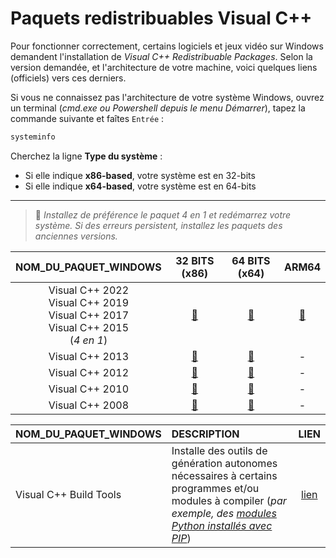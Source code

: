 # Paquets redistribuables Visual C++

Pour fonctionner correctement, certains logiciels et jeux vidéo sur Windows demandent l'installation de _Visual C++ Redistribuable Packages_. Selon la version demandée, et l'architecture de votre machine, voici quelques liens (officiels) vers ces derniers.

Si vous ne connaissez pas l'architecture de votre système Windows, ouvrez un terminal (_cmd.exe ou Powershell depuis le menu Démarrer_), tapez la commande suivante et faîtes `Entrée` :

```bat
systeminfo
```

Cherchez la ligne **Type du système** :

+ Si elle indique **x86-based**, votre système est en 32-bits
+ Si elle indique **x64-based**, votre système est en 64-bits

---

> 🔴 _Installez de préférence le paquet 4 en 1 et redémarrez votre système. Si des erreurs persistent, installez les paquets des anciennes versions._

|NOM_DU_PAQUET_WINDOWS|32 BITS (x86)|64 BITS (x64)|ARM64|
|:--:|:--:|:--:|:--:|
|Visual C++ 2022<br>Visual C++ 2019<br>Visual C++ 2017<br>Visual C++ 2015<br>(_4 en 1_)|[🔽](https://aka.ms/vs/17/release/vc_redist.x86.exe)|[🔽](https://aka.ms/vs/17/release/vc_redist.x64.exe)|[🔽](https://aka.ms/vs/17/release/vc_redist.arm64.exe)|
|Visual C++ 2013|[🔽](https://aka.ms/highdpimfc2013x86enu)|[🔽](https://aka.ms/highdpimfc2013x64enu)|-|
|Visual C++ 2012|[🔽](https://download.microsoft.com/download/1/6/B/16B06F60-3B20-4FF2-B699-5E9B7962F9AE/VSU_4/vcredist_x86.exe)|[🔽](https://download.microsoft.com/download/1/6/B/16B06F60-3B20-4FF2-B699-5E9B7962F9AE/VSU_4/vcredist_x64.exe)|-|
|Visual C++ 2010|[🔽](https://download.microsoft.com/download/1/6/5/165255E7-1014-4D0A-B094-B6A430A6BFFC/vcredist_x86.exe)|[🔽](https://download.microsoft.com/download/1/6/5/165255E7-1014-4D0A-B094-B6A430A6BFFC/vcredist_x64.exe)|-|
|Visual C++ 2008|[🔽](https://download.microsoft.com/download/5/D/8/5D8C65CB-C849-4025-8E95-C3966CAFD8AE/vcredist_x86.exe)|[🔽](https://download.microsoft.com/download/5/D/8/5D8C65CB-C849-4025-8E95-C3966CAFD8AE/vcredist_x64.exe)|-|

|NOM_DU_PAQUET_WINDOWS|DESCRIPTION|LIEN|
|:--|:--|:--:|
|Visual C++ Build Tools|Installe des outils de génération autonomes nécessaires à certains programmes et/ou modules à compiler (_par exemple, des [modules Python installés avec PIP](https://www.youtube.com/watch?v=MxvLhp9xJo4)_)|[lien](https://visualstudio.microsoft.com/fr/visual-cpp-build-tools/)|
